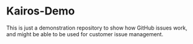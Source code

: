 Kairos-Demo
===========


This is just a demonstration repository to show how GitHub issues work, and might be able to be used for customer issue management.

